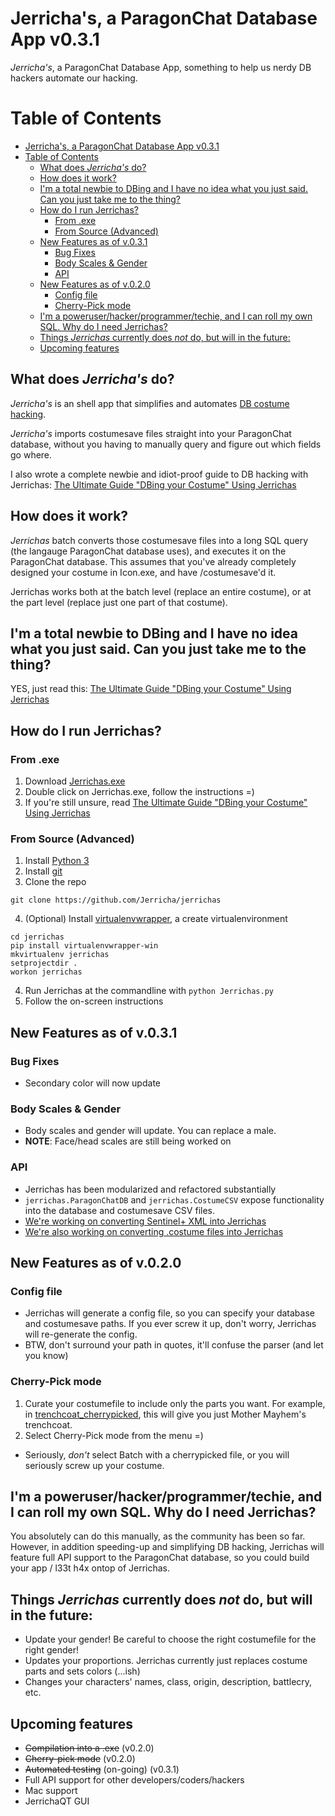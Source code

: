 # Jerricha's, a ParagonChat Database App v0.3.1
*Jerricha's*, a ParagonChat Database App, something to help us nerdy DB hackers automate our hacking.
# Table of Contents
<!-- TOC depth:6 withLinks:1 updateOnSave:1 orderedList:0 -->

- [Jerricha's, a ParagonChat Database App v0.3.1](#jerrichas-a-paragonchat-database-app-v031)
- [Table of Contents](#table-of-contents)
	- [What does *Jerricha's* do?](#what-does-jerrichas-do)
	- [How does it work?](#how-does-it-work)
	- [I'm a total newbie to DBing and I have no idea what you just said. Can you just take me to the thing?](#im-a-total-newbie-to-dbing-and-i-have-no-idea-what-you-just-said-can-you-just-take-me-to-the-thing)
	- [How do I run Jerrichas?](#how-do-i-run-jerrichas)
		- [From .exe](#from-exe)
		- [From Source (Advanced)](#from-source-advanced)
	- [New Features as of v.0.3.1](#new-features-as-of-v031)
		- [Bug Fixes](#bug-fixes)
		- [Body Scales & Gender](#body-scales-gender)
		- [API](#api)
	- [New Features as of v.0.2.0](#new-features-as-of-v020)
		- [Config file](#config-file)
		- [Cherry-Pick mode](#cherry-pick-mode)
	- [I'm a poweruser/hacker/programmer/techie, and I can roll my own SQL. Why do I need Jerrichas?](#im-a-poweruserhackerprogrammertechie-and-i-can-roll-my-own-sql-why-do-i-need-jerrichas)
	- [Things *Jerrichas* currently does *not* do, but will in the future:](#things-jerrichas-currently-does-not-do-but-will-in-the-future)
	- [Upcoming features](#upcoming-features)

<!-- /TOC -->

## What does *Jerricha's* do?
*Jerricha's* is an shell app that simplifies and automates [DB costume hacking](http://www.cohtitan.com/forum/index.php/topic,11076.0.html).

*Jerricha's* imports costumesave files straight into your ParagonChat database, without you having to manually query and figure out which fields go where.

I also wrote a complete newbie and idiot-proof guide to DB hacking with Jerrichas: [The Ultimate Guide "DBing your Costume" Using Jerrichas](docs/guide-to-jerrichas.md)

## How does it work?
*Jerrichas* batch converts those costumesave files into a long SQL query (the langauge ParagonChat database uses), and executes it on the ParagonChat database. This assumes that you've already completely designed your costume in Icon.exe, and have /costumesave'd it.

Jerrichas works both at the batch level (replace an entire costume), or at the part level (replace just one part of that costume).

## I'm a total newbie to DBing and I have no idea what you just said. Can you just take me to the thing?
YES, just read this: [The Ultimate Guide "DBing your Costume" Using Jerrichas](docs/guide-to-jerrichas.md)

## How do I run Jerrichas?

### From .exe
1. Download [Jerrichas.exe](https://github.com/Jerricha/jerrichas/raw/master/dist/Jerrichas.exe)
2. Double click on Jerrichas.exe, follow the instructions =)
3. If you're still unsure, read [The Ultimate Guide "DBing your Costume" Using Jerrichas](docs/guide-to-jerrichas.md)

### From Source (Advanced)

1. Install [Python 3](https://www.python.org/downloads/)
2. Install [git](https://msysgit.github.io/)
3. Clone the repo
```
git clone https://github.com/Jerricha/jerrichas
```
4. (Optional) Install [virtualenvwrapper](https://pypi.python.org/pypi/virtualenvwrapper-win), a create virtualenvironment
```
cd jerrichas
pip install virtualenvwrapper-win
mkvirtualenv jerrichas
setprojectdir .
workon jerrichas
```
4. Run Jerrichas at the commandline with
```python Jerrichas.py```
5. Follow the on-screen instructions

## New Features as of v.0.3.1
### Bug Fixes
* Secondary color will now update

### Body Scales & Gender
* Body scales and gender will update. You can replace a male.
* **NOTE**: Face/head scales are still being worked on

### API
* Jerrichas has been modularized and refactored substantially
* `jerrichas.ParagonChatDB` and `jerrichas.CostumeCSV` expose functionality into the database and costumesave CSV files.
* [We're working on converting Sentinel+ XML into Jerrichas](https://github.com/Jerricha/jerrichas/issues/10)
* [We're also working on converting .costume files into Jerrichas](https://github.com/Jerricha/jerrichas/issues/10)

## New Features as of v.0.2.0
### Config file
* Jerrichas will generate a config file, so you can specify your database and costumesave paths. If you ever screw it up, don't worry, Jerrichas will re-generate the config.
* BTW, don't surround your path in quotes, it'll confuse the parser (and let you know)

### Cherry-Pick mode
1. Curate your costumefile to include only the parts you want. For example, in [trenchcoat_cherrypicked](testing/data/costumes/trenchcoat_cherrypicked.save.csv), this will give you just Mother Mayhem's trenchcoat.
2. Select Cherry-Pick mode from the menu =)
* Seriously, *don't* select Batch with a cherrypicked file, or you will seriously screw up your costume.

## I'm a poweruser/hacker/programmer/techie, and I can roll my own SQL. Why do I need Jerrichas?
You absolutely can do this manually, as the community has been so far. However, in addition speeding-up and simplifying DB hacking, Jerrichas will feature full API support to the ParagonChat database, so you could build your app / l33t h4x ontop of Jerrichas.


## Things *Jerrichas* currently does *not* do, but will in the future:
* Update your gender! Be careful to choose the right costumefile for the right gender!
* Updates your proportions. Jerrichas currently just replaces costume parts and sets colors (...ish)
* Changes your characters' names, class, origin, description, battlecry, etc.

## Upcoming features
* ~~Compilation into a .exe~~ (v0.2.0)
* ~~Cherry-pick mode~~ (v0.2.0)
* ~~Automated testing~~ (on-going) (v0.3.1)
* Full API support for other developers/coders/hackers
* Mac support
* JerrichaQT GUI

